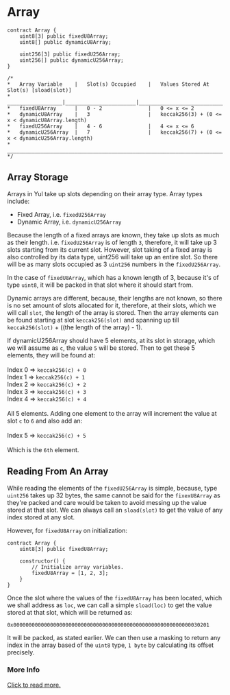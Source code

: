 # Array
```solidity
contract Array {
    uint8[3] public fixedU8Array;
    uint8[] public dynamicU8Array;
    
    uint256[3] public fixedU256Array;
    uint256[] public dynamicU256Array;
}

/*
*   Array Variable    |   Slot(s) Occupied    |   Values Stored At Slot(s) [sload(slot)]
*   __________________|_______________________|___________________________________________________
*   fixedU8Array      |   0 - 2               |   0 <= x <= 2 
*   dynamicU8Array    |   3                   |   keccak256(3) + (0 <= x < dynamicU8Array.length)
*   fixedU256Array    |   4 - 6               |   4 <= x <= 6
*   dynamicU256Array  |   7                   |   keccak256(7) + (0 <= x < dynamicU256Array.length)
*   _______________________________________________________________________________________________
*/
```

## Array Storage
Arrays in Yul take up slots depending on their array type. Array types include:
- Fixed Array, i.e. `fixedU256Array`
- Dynamic Array, i.e. `dynamicU256Array`

Because the length of a fixed arrays are known, they take up slots as much as their length. i.e. `fixedU256Array` is of length `3`, therefore, it will take up 3 slots starting from its current slot. However, slot taking of a fixed array is also controlled by its data type, uint256 will take up an entire slot. So there will be as many slots occupied as 3 `uint256` numbers in the `fixedU256Array`.

In the case of `fixedU8Array`, which has a known length of 3, because it's of type `uint8`, it will be packed in that slot where it should start from.

Dynamic arrays are different, because, their lengths are not known, so there is no set amount of slots allocated for it, therefore, at their slots, which we will call `slot`, the length of the array is stored. Then the array elements can be found starting at slot `keccak256(slot)` and spanning up till `keccak256(slot)` + ((the length of the array) - 1).

If dynamicU256Array should have 5 elements, at its slot in storage, which we will assume as `c`, the value `5` will be stored. Then to get these 5 elements, they will be found at:<br><br>
Index 0 => `keccak256(c) + 0`<br>
Index 1 => `keccak256(c) + 1`<br>
Index 2 => `keccak256(c) + 2`<br>
Index 3 => `keccak256(c) + 3`<br>
Index 4 => `keccak256(c) + 4`<br><br>
All 5 elements. Adding one element to the array will increment the value at slot `c` to `6` and also add an:<br><br>
Index 5 => `keccak256(c) + 5`<br><br>
Which is the `6th` element.

## Reading From An Array

While reading the elements of the `fixedU256Array` is simple, because, type `uint256` takes up 32 bytes, the same cannot be said for the `fixexU8Array` as they're packed and care would be taken to avoid messing up the value stored at that slot. We can always call an `sload(slot)` to get the value of any index stored at any slot.

However, for `fixedU8Array` on initialization:
```solidity
contract Array {
    uint8[3] public fixedU8Array;

    constructor() {
        // Initialize array variables.
        fixedU8Array = [1, 2, 3];
    }
}
```

Once the slot where the values of the `fixedU8Array` has been located, which we shall address as `loc`, we can call a simple `sload(loc)` to get the value stored at that slot, which will be returned as:
```solidity
0x0000000000000000000000000000000000000000000000000000000000030201
```
It will be packed, as stated earlier. We can then use a masking to return any index in the array based of the `uint8` type, `1 byte` by calculating its offset precisely.

### More Info
[Click to read more.](https://rb.gy/yvbfwf)